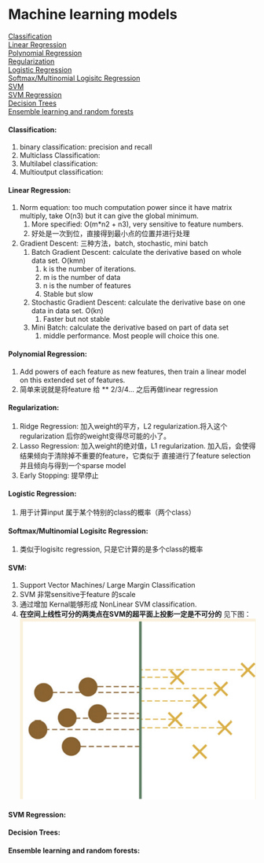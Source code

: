 # Machine learning models
[Classification](#Classification)  
[Linear Regression](#Linear-Regression)  
[Polynomial Regression](#Polynomial-Regression)  
[Regularization](#Regularization)   
[Logistic Regression](#Logistic-Regression)   
[Softmax/Multinomial Logisitc Regression](Softmax/Multinomial-Logisitc-Regression)  
[SVM](#SVM)  
[SVM Regression](#SVM-Regression)  
[Decision Trees](#Decision-Trees)  
[Ensemble learning and random forests](#Ensemble-learning-and-random-forests)  

#### Classification:
1.  binary classification: precision and recall
2.  Multiclass Classification: 
3.  Multilabel classification:
4.  Multioutput classification: 

#### Linear Regression:
1.  Norm equation: too much computation power since it have matrix multiply, take O(n3) but it can give the global minimum.
    1.  More specified: O(m*n2 + n3), very sensitive to feature numbers. 
    2.  好处是一次到位，直接得到最小点的位置并进行处理
2.  Gradient Descent: 三种方法，batch, stochastic, mini batch
    1.  Batch Gradient Descent: calculate the derivative based on whole data set. O(kmn)
        1. k is the number of iterations.
        2. m is the number of data
        3. n is the number of features
        4. Stable but slow
    2.  Stochastic Gradient Descent: calculate the derivative base on one data in data set. O(kn)
        1.  Faster but not stable
    3.  Mini Batch: calculate the derivative based on part of data set
        1.  middle performance. Most people will choice this one.
        
#### Polynomial Regression:
1.  Add powers of each feature as new features, then train a linear model on this extended set of features.
2.  简单来说就是将feature 给 ** 2/3/4... 之后再做linear regression
 
#### Regularization:
1.  Ridge Regression: 加入weight的平方，L2 regularization.将入这个 regularization 后你的weight变得尽可能的小了。
2.  Lasso Regression: 加入weight的绝对值，L1 regularization. 加入后，会使得结果倾向于清除掉不重要的feature，它类似于
直接进行了feature selection并且倾向与得到一个sparse model
3.  Early Stopping: 提早停止

#### Logistic Regression:
1.  用于计算input 属于某个特别的class的概率（两个class）

#### Softmax/Multinomial Logisitc Regression:
1.  类似于logisitc regression, 只是它计算的是多个class的概率

#### SVM:
1.  Support Vector Machines/ Large Margin Classification
2.  SVM 非常sensitive于feature 的scale
3.  通过增加 Kernal能够形成 NonLinear SVM classification.
4.  **在空间上线性可分的两类点在SVM的超平面上投影一定是不可分的** 见下图：
![image](https://github.com/signalwolf/handson_ML/blob/master/Interview/Image/Screen%20Shot%202018-11-13%20at%2011.55.54%20AM.png)


#### SVM Regression:


#### Decision Trees:


#### Ensemble learning and random forests:
